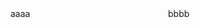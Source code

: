 <!-- ### Hi <𝚌𝚘𝚍𝚎𝚛𝚜/>! I'm Salva 👋

[![Linkedin](https://img.shields.io/badge/-Linkedin-blue?style=flat-square&logo=Linkedin&logoColor=white&link=https://www.linkedin.com/in/salva-corts/)](https://www.linkedin.com/in/salva-corts/)
[![Gmail](https://img.shields.io/badge/-salvacorts97@gmail.com-c14438?style=flat-square&logo=Gmail&logoColor=white&link=mailto:salvacorts97@gmail.com)](mailto:salvacorts97@gmail.com)

<img width="55%" align="right" alt="Github" src="https://raw.githubusercontent.com/onimur/.github/master/.resources/git-header.svg" />

- 🧐 Interested in Data and Distributed Systems
- 💼 Software Engineer at [RTI](https://www.rti.com/en/) (Remote)
- 🎓 BS Computer Science at [UBC](https://www.ubc.ca) and [UGR](https://www.ugr.es/en/)
- 🌱 Pursuing a Ms in Data Science
- ⚡️ Fun-Fact: In my free time I fly planes ✈️

<p align="center">
<img align="center" src="https://github-readme-stats.vercel.app/api/top-langs/?username=salvacorts&theme=default&line_height=27&layout=compact" />
</p> -->

<style>
    .column {
        float: left;
        width: 50%;
    }

    .row:after {
        content: "";
        display: table;
        clear: both;
    }
</style>

<div class="row">
  <div class="column">aaaa</div>
  <div class="column">bbbb</div>
</div>